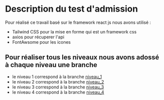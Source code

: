 # Description du test d'admission

Pour réalisé ce travail basé sur le framework react js nous avons utilisé : 

 - Tailwind CSS pour la mise en forme qui est un framework css 
 - axios pour récuperer l'api
 - FontAwsome pour les icones

## Pour réaliser tous les niveaux nous avons adossé à chaque niveau une branche

- le niveau 1 correspond à la branche [niveau_1](https://github.com/Salihou-Abdoulaye/teacher_test/tree/niveau_1)
- le niveau 2 correspond à la branche [niveau_2](https://github.com/Salihou-Abdoulaye/teacher_test/tree/niveau_2)
- le niveau 3 correspond à la branche [niveau_3](https://github.com/Salihou-Abdoulaye/teacher_test/tree/niveau_3)
- le niveau 4 correspond à la branche [niveau_4](https://github.com/Salihou-Abdoulaye/teacher_test/tree/niveau_4)

